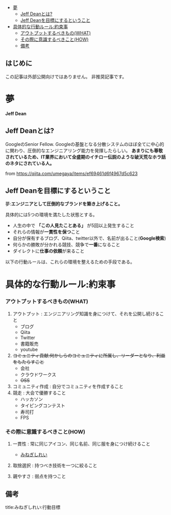 
- [夢](#夢)
  - [Jeff Deanとは?](#jeff-deanとは)
  - [Jeff Deanを目標にするということ](#jeff-deanを目標にするということ)
- [具体的な行動ルール:約束事](#具体的な行動ルール約束事)
    - [アウトプットするべきもの(WHAT)](#アウトプットするべきものwhat)
    - [その際に意識するべきこと(HOW)](#その際に意識するべきことhow)
  - [備考](#備考)



## はじめに

この記事は外部公開向けではありません。
非推奨記事です。



# 夢

**Jeff Dean**

## Jeff Deanとは?

GoogleのSenior Fellow. Googleの基盤となる分散システムのほぼ全てに中心的に関わり、圧倒的なエンジニアリング能力を発揮したらしい。
**あまりにも尊敬されているため、IT業界において全盛期のイチロー伝説のような破天荒なホラ話のネタにされている人。**

from https://qiita.com/umegaya/items/ef69461d6f4967d5c623

## Jeff Deanを目標にするということ

夢:**エンジニアとして圧倒的なブランドを築き上げること。**

具体的には5つの環境を満たした状態とする。

- 人生の中で **「この人見たことある」** が5回以上発生すること
- それらの情報が**一貫性を保つ**こと
- 自分が保有するブログ、Qiita、twitter以外で、名前が出ること(**Google検索**)
- 何らかの勝敗が分かれる競技、競争で**一番**になること
- ダイレクトに**仕事の依頼**が来ること

以下の行動ルールは、これらの環境を整えるための手段である。


# 具体的な行動ルール:約束事

### アウトプットするべきもの(WHAT)

1. アウトプット : エンジニアリング知識を身につけて、それを公開し続けること
    - ブログ
    - Qiita
    - Twitter
    - 書籍販売
    - youtube
2. ~~コミュニティ貢献:何かしらのコミュニティに所属し、リーダーとなり、利益をもたらすこと~~
    - 会社
    - クラウドワークス 
    - ~~OSS~~
3. コミュニティ作成 : 自分でコミュニティを作成すること
4. 競走 : 大会で優勝すること
    - ハッカソン
    - タイピングコンテスト
    - 寿司打
    - FPS




### その際に意識するべきこと(HOW)

1. 一貫性 : 常に同じアイコン、同じ名前、同じ服を身につけ続けること
    - [みねぎしれい](https://pm.short-tips.info/who/self_produce.md)

2. 取捨選択 : 持つべき技術を一つに絞ること

3. 親やすさ : 弱点を持つこと










## 備考


title:みねぎしれい:行動目標







